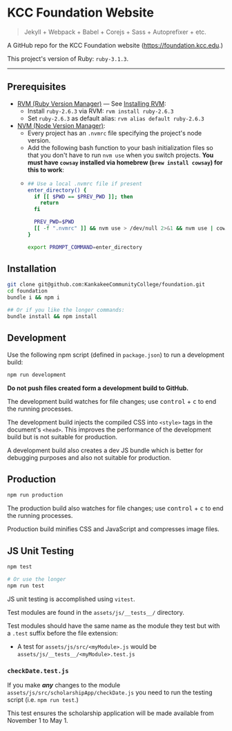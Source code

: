 # KCC Foundation Website

> Jekyll + Webpack + Babel + Corejs + Sass + Autoprefixer + etc.

A GitHub repo for the KCC Foundation website (<https://foundation.kcc.edu>.)

This project's version of Ruby: `ruby-3.1.3`.

-----

## Prerequisites

* [<abbr>RVM</abbr> (Ruby Version Manager)](https://rvm.io/) — See [Installing RVM](https://rvm.io/rvm/install):
  * Install `ruby-2.6.3` via RVM: `rvm install ruby-2.6.3`
  * Set `ruby-2.6.3` as default alias: `rvm alias default ruby-2.6.3`
* [<abbr>NVM</abbr> (Node Version Manager)](https://github.com/nvm-sh/nvm):
  * Every project has an `.nvmrc` file specifying the project's node version.
  * Add the following bash function to your bash initialization files so that you don't have to run `nvm use` when you switch projects. **You must have `cowsay` installed via homebrew (`brew install cowsay`) for this to work**:
  * ```bash
    ## Use a local .nvmrc file if present
    enter_directory() {
      if [[ $PWD == $PREV_PWD ]]; then
        return
      fi

      PREV_PWD=$PWD
      [[ -f ".nvmrc" ]] && nvm use > /dev/null 2>&1 && nvm use | cowsay $n
    }

    export PROMPT_COMMAND=enter_directory
    ```


## Installation

```bash
git clone git@github.com:KankakeeCommunityCollege/foundation.git
cd foundation
bundle i && npm i

## Or if you like the longer commands:
bundle install && npm install
```

## Development

Use the following npm script (defined in `package.json`) to run a development build:

```bash
npm run development
```

**Do not push files created form a development build to GitHub.**

The development build watches for file changes; use <kbd>control</kbd> + <kbd>c</kbd> to end the running processes.

The development build injects the compiled CSS into `<style>` tags in the document's `<head>`. This improves the performance of the development build but is not suitable for production.

A development build also creates a dev JS bundle which is better for debugging purposes and also not suitable for production.

## Production

```bash
npm run production
```

The production build also watches for file changes; use <kbd>control</kbd> + <kbd>c</kbd> to end the running processes.

Production build minifies CSS and JavaScript and compresses image files.

## JS Unit Testing

```bash
npm test

# Or use the longer
npm run test
```

JS unit testing is accomplished using `vitest`.

Test modules are found in the `assets/js/__tests__/` directory.

Test modules should have the same name as the module they test but with a `.test` suffix before the file extension:
* A test for `assets/js/src/<myModule>.js` would be `assets/js/__tests__/<myModule>.test.js`

### `checkDate.test.js`

If you make ***any*** changes to the module `assets/js/src/scholarshipApp/checkDate.js` you need to run the testing script (i.e. `npm run test`.)

This test ensures the scholarship application will be made available from November 1 to May 1.
